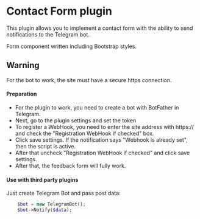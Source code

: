 # Contact Form plugin

This plugin allows you to implement a contact form with the ability to send notifications to the Telegram bot.

Form component written including Bootstrap styles.

## Warning
For the bot to work, the site must have a secure https connection.

#### Preparation
* For the plugin to work, you need to create a bot with BotFather in Telegram.
* Next, go to the plugin settings and set the token
* To register a WebHook, you need to enter the site address with https:// and check the "Registration WebHook if checked" box.
* Click save settings. If the notification says "Webhook is already set", then the script is active.
* After that uncheck "Registration WebHook if checked" and click save settings.
* After that, the feedback form will fully work.

#### Use with third party plugins
Just create Telegram Bot and pass post data:
```php
    $bot = new TelegramBot();
	$bot->Notify($data);
```